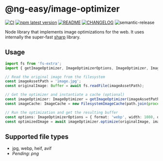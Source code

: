 # @ng-easy/image-optimizer

[![CI](https://github.com/ng-easy/platform/actions/workflows/ci.yml/badge.svg)](https://github.com/ng-easy/platform/actions/workflows/ci.yml) [![npm latest version](https://img.shields.io/npm/v/@ng-easy/image-optimizer/latest.svg)](https://www.npmjs.com/package/@ng-easy/image-optimizer) [![README](https://img.shields.io/badge/README--green.svg)](/libs/image-optimizer/README.md) [![CHANGELOG](https://img.shields.io/badge/CHANGELOG--orange.svg)](/libs/image-optimizer/CHANGELOG.md) ![semantic-release](https://img.shields.io/badge/%20%20%F0%9F%93%A6%F0%9F%9A%80-semantic--release-e10079.svg)

Node library that implements image optimizations for the web. It uses internally the super-fast [sharp](https://sharp.pixelplumbing.com/) library.

## Usage

```ts
import fs from 'fs-extra';
import { getImageOptimizer, ImageOptimizerOptions, ImageOptimizer, ImageCache, FilesystemImageCache } from '@ng-easy/image-optimizer';

// Read the original image from the filesystem
const imageAssetPath = 'image.jpg';
const originalImage: Buffer = await fs.readFile(imageAssetPath);

// Get the optimizer and instantiate a cache (optional)
const imageOptimizer: ImageOptimizer = getImageOptimizer(imageAssetPath, originalImage);
const imageCache: ImageCache = new FilesystemImageCache(path.join(process.cwd(), 'tmp'));

// Run the optimization and get the resulting buffer
const options: ImageOptimizerOptions = { format: 'webp', width: 1080, quality: 70 };
const optimizedImage = await imageOptimizer.optimize(originalImage, imageOptimizationTest.options, imageCache);
```

## Supported file types

- jpg, webp, heif, avif
- _Pending: png_

